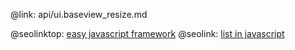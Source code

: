 @link: api/ui.baseview_resize.md

@seolinktop: [easy javascript framework](https://webix.com)
@seolink: [list in javascript](https://webix.com/widget/list/)